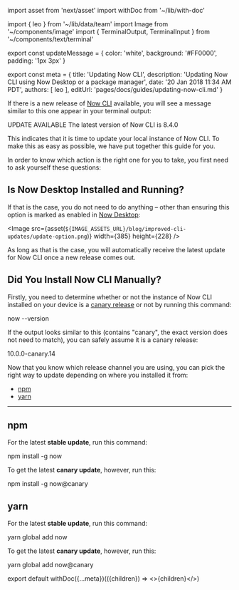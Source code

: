 import asset from 'next/asset'
import withDoc from '~/lib/with-doc'

import { leo } from '~/lib/data/team'
import Image from '~/components/image'
import {
  TerminalOutput,
  TerminalInput
} from '~/components/text/terminal'

export const updateMessage = {
  color: 'white',
  background: '#FF0000',
  padding: '1px 3px'
}

export const meta = {
  title: 'Updating Now CLI',
  description: 'Updating Now CLI using Now Desktop or a package manager',
  date: '20 Jan 2018 11:34 AM PDT',
  authors: [ leo ],
  editUrl: 'pages/docs/guides/updating-now-cli.md'
}

If there is a new release
of [Now CLI](https://zeit.co/download#now-cli) available, you will
see a message similar to this one appear in your terminal output:

<TerminalOutput><span style={updateMessage}>UPDATE AVAILABLE</span> The latest version of Now CLI is 8.4.0</TerminalOutput>

This indicates that it is time to update your local instance of
Now CLI. To make this as easy as possible, we have put together this
guide for you.

In order to know which action is the right one for you to take, you
first need to ask yourself these questions:

## Is Now Desktop Installed and Running?

If that is the case, you do not need to do anything – other than
ensuring this option is marked as enabled in [Now Desktop](/download):

<Image
  src={asset(`${IMAGE_ASSETS_URL}/blog/improved-cli-updates/update-option.png`)}
  width={385}
  height={228}
/>

As long as that is the case, you will automatically receive
the latest update for Now CLI once a new release comes out.

## Did You Install Now CLI Manually?

Firstly, you need to determine whether or not the instance
of Now CLI installed on your device is a [canary release](/blog/canary) or
not by running this command:

<TerminalInput>now --version</TerminalInput>

If the output looks similar to this (contains "canary", the exact version
does not need to match), you can safely
assume it is a canary release:

<TerminalOutput>10.0.0-canary.14</TerminalOutput>

Now that you know which release channel you are
using, you can pick the right way to update depending
on where you installed it from:

- [npm](#npm)
- [yarn](#yarn)

---

## npm

For the latest **stable update**, run this command:

<TerminalInput>npm install -g now</TerminalInput>

To get the latest **canary update**, however, run this:

<TerminalInput>npm install -g now@canary</TerminalInput>

## yarn

For the latest **stable update**, run this command:

<TerminalInput>yarn global add now</TerminalInput>

To get the latest **canary update**, however, run this:

<TerminalInput>yarn global add now@canary</TerminalInput>

export default withDoc({...meta})(({children}) => <>{children}</>)
